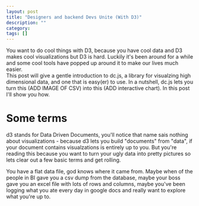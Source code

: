 ```yaml
---
layout: post
title: "Designers and backend Devs Unite (With D3)"
description: ""
category: 
tags: []
---
```

You want to do cool things with D3, because you have cool data and D3 makes cool visualizations but D3 is hard. Luckily it's been around for a while and some cool tools have popped up around it to make our lives much easier.    
This post will give a gentle introduction to dc.js, a library for visualzing high dimensional data, and one that is easy(er) to use. In a nutshell, dc.js lets you turn this (ADD IMAGE OF CSV) into this (ADD interactive chart). In this post I'll show you how.

# Some terms
d3 stands for Data Driven Documents, you'll notice that name sais nothing about visualizations - because d3 lets you build "documents" from "data", if your document contains visualzations is entirely up to you. 
But you're reading this because you want to turn your ugly data into pretty pictures so lets clear out a few basic terms and get rolling. 

You have a flat data file, god knows where it came from. Maybe when of the people in BI gave you a csv dump from the database, maybe your boss gave you an excel file with lots of rows and columns, maybe you've been logging what you ate every day in google docs and really want to explore what you're up to.

